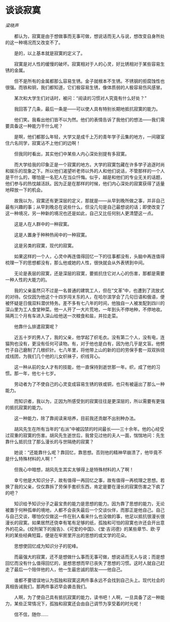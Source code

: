 # 谈谈寂寞

*梁晓声*

　　都认为，寂寞是由于想做事而无事可做，想说话而无人与说，想改变自身所处的这一种境况而又改变不了。

　　是的，以上基本就是寂寞的定义了。

　　寂寞是对人性的缓慢的破坏。寂寞相对于人的心灵，好比锈相对于某些容易生锈的金属。

　　但不是所有的金属都那么容易生锈。金子就根本不生锈。不锈钢的拒腐蚀性也很强。而铁和铜，我们都知道，它们极容易生锈，像体质弱的人极容易伤风感冒。

　　某次和大学生们对话时，被问：“阅读的习惯对人究竟有什么好处？”

　　我回答了几条，最后一条是——可以使人具有特别长期地抵抗寂寞的能力。

　　他们笑。我看出他们皆不以为然。他们的表情告诉了我他们的想法——我们需要具备这一种能力干什么呢？

　　是啊，他们都那么年轻，大学又是成千上万的青年学子云集的地方，一间寝室住六名同学，寂寞沾不上他们的边啊！

　　但我同时看出，其实他们中某些人内心深处别提有多寂寞。

　　而大学给我的印象正是一个寂寞的地方。大学的寂寞包藏在许多学子追逐时尚和娱乐的现象之下。所以他们渴望听老师以外的人和他们说话，不管那样的一个人是干什么的，哪怕是一名犯人在当众忏悔。似乎，越是和他们的专业无关的话题，他们参与的热忱越活跃。因为正是在那样的时候，他们内心深处的寂寞获得了适量地释放一下的机会。

　　故我以为，寂寞还有更深层的定义，那就是——从早到晚所做之事，并非自己最有兴趣的事；从早到晚总在说些什么，但没几句是自己最想说的话；即使改变了这一种境况，另一种新的境况也还是如此，自己又比任何别人更清楚这一点。

　　这是人在人群中的一种寂寞。

　　这是人置身于种种热闹中的一种寂寞。

　　这是另类的寂寞，现代的寂寞。

　　如果这样的一个人，心灵中再连值得回忆一下的往事都没有，头脑中再连值得梳理一下的思想都没有，那么他或她的人性，很快就会从外表锈到中间。

　　无论是表层的寂寞，还是深层的寂寞，要抵抗住它对人心的伤害，那都是需要一种人性的大能力的。

　　我的父亲虽然只不过是一名普通的建筑工人，但在“文革”中，也遭到了流放式的对待。仅仅因为他这个十四岁闯关东的人，在哈尔滨学会了几句日语和俄语，便被怀疑是日俄双料潜伏特务。差不多有七八年的时间，他独自一人被发配到四川的深山里为工人食堂种菜。他一人开了一大片荒地，一年到头不停地种，不停地收。隔两三个月有车进入深山给他送一次粮食和盐，并拉走菜。

　　他靠什么排遣寂寞呢？

　　近五十岁的男人了，我的父亲，他学起了织毛衣。没有第二个人，没有电，连猫狗也没有，更没有任何可读物。有，对于他也是白有，因为他几乎是文盲。他劈竹子自己磨制了几根织针。七八年里，将他带上山的新的旧的劳保手套一双双拆绕成线团，为我们几个他的儿女织袜子，织线背心。

　　这一种从前的女人才有的技能，他一直保持到逝世那一年。织，成了他的习惯。那一年，他七十七岁。

　　劳动者为了不使自己的心灵变成容易生锈的铁或铜，也只有被逼出了那么一种能力。

　　而知识者，我以为，正因为所感受到的寂寞往往是更深层的，所以需要有更强的抵抗寂寞的能力。

　　这一种能力，除了靠阅读来培养，目前我还贡献不出别种办法。

　　胡风先生在所有当年的“右派”中被囚禁的时间最长——三十佘年。他的心经受过双重的寂寞的伤害。胡风先生逝世后，我曾见过他的夫人一面，惴惴地问：先生靠什么抵抗住了那么漫长的与世隔绝的寂寞？

　　她说：“还能靠什么呢？靠回忆，靠思想。否则他的精神早崩溃了，他毕竟不是什么特殊材料的人啊！”

　　但我心中暗想，胡风先生其实太够得上是特殊材料的人了啊！

　　幸亏他是大知识分子，故有值得一再回忆之事，故有值得一再梳理之思想。若换了我的父亲，仅仅靠拆了劳保手套织东西，肯定是要在漫长的寂寞伤害之下疯了的吧？

　　知识给予知识分子之最宝贵的能力是思想的能力。因为靠了思想的能力，无论被置于何种孤单的境地，人都不会丧失最后一个交谈伙伴，而那正是他自己。自己与自己交谈，哪怕仅仅做这一件在别人看来什么也没做的事，他足以抵抗很漫长很漫长的寂寞。如果居然还侥幸有笔有足够的纸，孤独和可怕的寂寞也许还会开出意外的花朵。《绞刑架下的报告》、《可爱的中国》、《堂·吉诃德》的某些章节、欧·亨利的某些经典短篇，便是在牢房里开出的思想的或文学的花朵。

　　思想使回忆成为知识分子的驼峰。

　　而最强大的寂寞，还不是想做什么事而无事可做，想说话而无人与说；而是想回忆而没有什么值得回忆的，是想思想而早已丧失了思想的习惯。这时人就自己赶走了最后一个陪伴他的人，他一生最忠诚的朋友——他自己。

　　谁都不要错误地认为孤独和寂寞这两件事永远不会找到自己头上。现代社会的真相告诫我们，那两件事迟早会袭击我们。

　　人啊，为了使自己具有抵抗寂寞的能力，读书吧！人啊，一旦具备了这一种能力，某些正常情况下，孤独和寂寞还会由自己调节为享受着的时光呢！

　　信不信，随你……